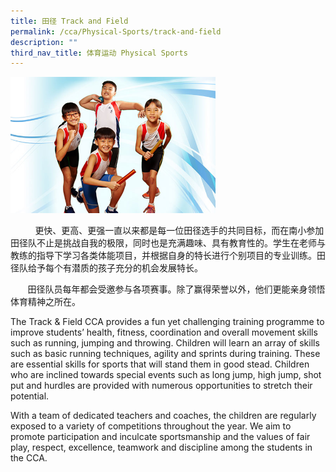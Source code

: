 ```yaml
---
title: 田径 Track and Field
permalink: /cca/Physical-Sports/track-and-field
description: ""
third_nav_title: 体育运动 Physical Sports
---
```


<img src="/images/Track%20_%20Field.jpeg" 
     style="width:65%">


<p>&nbsp; &nbsp; &nbsp;&nbsp; &nbsp; &nbsp;更快、更高、更强一直以来都是每一位田径选手的共同目标，而在南小参加田径队不止是挑战自我的极限，同时也是充满趣味、具有教育性的。学生在老师与教练的指导下学习各类体能项目，并根据自身的特长进行个别项目的专业训练。田径队给予每个有潜质的孩子充分的机会发展特长。</p>

       田径队员每年都会受邀参与各项赛事。除了赢得荣誉以外，他们更能亲身领悟体育精神之所在。  

The Track & Field CCA provides a fun yet challenging training programme to improve students’ health, fitness, coordination and overall movement skills such as running, jumping and throwing. Children will learn an array of skills such as basic running techniques, agility and sprints during training. These are essential skills for sports that will stand them in good stead. Children who are inclined towards special events such as long jump, high jump, shot put and hurdles are provided with numerous opportunities to stretch their potential.

With a team of dedicated teachers and coaches, the children are regularly exposed to a variety of competitions throughout the year. We aim to promote participation and inculcate sportsmanship and the values of fair play, respect, excellence, teamwork and discipline among the students in the CCA.